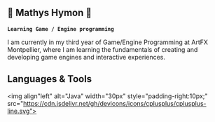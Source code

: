 ## 🌵 Mathys Hymon 🌵
**`Learning Game / Engine programming`**

I am currently in my third year of Game/Engine Programming at ArtFX Montpellier, where I am learning the fundamentals of creating and developing game engines and interactive experiences.

## Languages & Tools

<img align"left" alt="Java" width="30px" style="padding-right:10px;" src="https://cdn.jsdelivr.net/gh/devicons/icons/cplusplus/cplusplus-line.svg">
<!--
**Mathys-Hymon/Mathys-Hymon** is a ✨ _special_ ✨ repository because its `README.md` (this file) appears on your GitHub profile.

Here are some ideas to get you started:

- 🔭 I’m currently working on ...
- 🌱 I’m currently learning ...
- 👯 I’m looking to collaborate on ...
- 🤔 I’m looking for help with ...
- 💬 Ask me about ...
- 📫 How to reach me: ...
- 😄 Pronouns: ...
- ⚡ Fun fact: ...
-->
